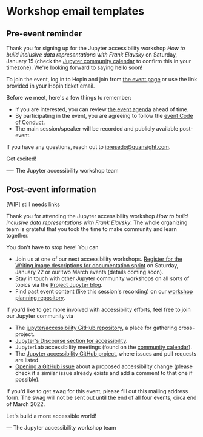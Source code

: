 # Workshop email templates

## Pre-event reminder

Thank you for signing up for the Jupyter accessibility workshop 
_How to build inclusive data representations with Frank Elavsky_ on Saturday, January 15 (check the [Jupyter community calendar](https://docs.jupyter.org/en/latest/community/content-community.html#jupyter-community-meetings) to confirm this in your timezone). We're looking forward to saying hello soon!

To join the event, log in to Hopin and join from [the event page](https://hopin.com/events/jupyter-accessibility-workshop-1?code=zQATeMRKrHhGBFQ4SojTUXIdk) or use the link provided in your Hopin ticket email.

Before we meet, here's a few things to remember:
- If you are interested, you can review [the event agenda](https://github.com/Quansight-Labs/jupyter-accessibility-workshops/blob/main/events/2022-january-15/group_agenda.md) ahead of time.
- By participating in the event, you are agreeing to follow the [event Code of Conduct](https://github.com/Quansight-Labs/jupyter-accessibility-workshops/blob/main/code-of-conduct.md).
- The main session/speaker will be recorded and publicly available post-event.

If you have any questions, reach out to ipresedo@quansight.com.

Get excited!

—- The Jupyter accessibility workshop team

## Post-event information

[WIP] still needs links

Thank you for attending the Jupyter accessibility workshop _How to build inclusive data representations with Frank Elavsky_. The whole organizing team is grateful that you took the time to make community and learn together.

You don't have to stop here! You can
- Join us at one of our next accessibility workshops. [Register for the Writing image descriptions for documentation sprint](https://hopin.com/events/jupyter-accessibility-sprint-1/registration) on Saturday, January 22 or our two March events (details coming soon).
- Stay in touch with other Jupyter community workshops on all sorts of topics via the [Project Jupyter blog](https://blog.jupyter.org/).
- Find past event content (like this session's recording) on our [workshop planning repository](https://github.com/Quansight-Labs/jupyter-accessibility-workshops/blob/main/events/2022-january-15/).

If you'd like to get more involved with accessibility efforts, feel free to join our Jupyter community via
- The [jupyter/accessibility GitHub repository](https://github.com/jupyter/accessibility/), a place for gathering cross-project.
- [Jupyter's Discourse section for accessibility](https://discourse.jupyter.org/c/special-topics/accessibility/29).
- JupyterLab accessibility meetings (found on the [community calendar](https://docs.jupyter.org/en/latest/community/content-community.html#jupyter-community-meetings)).
- The [Jupyter accessibility GitHub project](https://github.com/orgs/jupyterlab/projects/1), where issues and pull requests are listed.
- [Opening a GitHub issue](https://github.com/jupyter/accessibility/issues/new) about a proposed accessibility change (please check if a similar issue already exists and add a comment to that one if possible).

If you'd like to get swag for this event, please fill out this mailing address form. The swag will not be sent out until the end of all four events, circa end of March 2022.

Let's build a more accessible world!

— The Jupyter accessibility workshop team